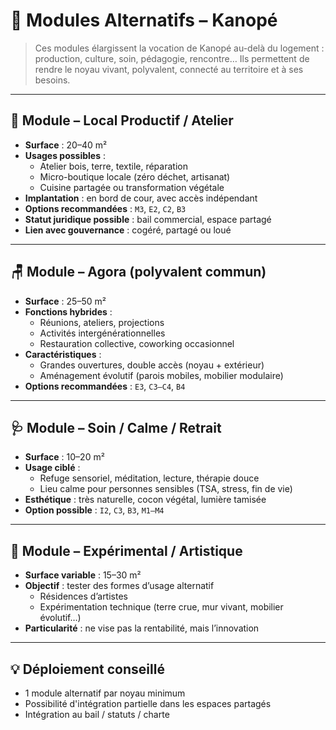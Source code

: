 # 🧩 Modules Alternatifs – Kanopé

> Ces modules élargissent la vocation de Kanopé au-delà du logement : production, culture, soin, pédagogie, rencontre… Ils permettent de rendre le noyau vivant, polyvalent, connecté au territoire et à ses besoins.

---

## 🏪 Module – Local Productif / Atelier

- **Surface** : 20–40 m²
- **Usages possibles** :
  - Atelier bois, terre, textile, réparation
  - Micro-boutique locale (zéro déchet, artisanat)
  - Cuisine partagée ou transformation végétale
- **Implantation** : en bord de cour, avec accès indépendant
- **Options recommandées** : `M3`, `E2`, `C2`, `B3`
- **Statut juridique possible** : bail commercial, espace partagé
- **Lien avec gouvernance** : cogéré, partagé ou loué

---

## 🪑 Module – Agora (polyvalent commun)

- **Surface** : 25–50 m²
- **Fonctions hybrides** :
  - Réunions, ateliers, projections
  - Activités intergénérationnelles
  - Restauration collective, coworking occasionnel
- **Caractéristiques** :
  - Grandes ouvertures, double accès (noyau + extérieur)
  - Aménagement évolutif (parois mobiles, mobilier modulaire)
- **Options recommandées** : `E3`, `C3–C4`, `B4`

---

## 🩺 Module – Soin / Calme / Retrait

- **Surface** : 10–20 m²
- **Usage ciblé** :
  - Refuge sensoriel, méditation, lecture, thérapie douce
  - Lieu calme pour personnes sensibles (TSA, stress, fin de vie)
- **Esthétique** : très naturelle, cocon végétal, lumière tamisée
- **Option possible** : `I2`, `C3`, `B3`, `M1–M4`

---

## 🧪 Module – Expérimental / Artistique

- **Surface variable** : 15–30 m²
- **Objectif** : tester des formes d’usage alternatif
  - Résidences d’artistes
  - Expérimentation technique (terre crue, mur vivant, mobilier évolutif…)
- **Particularité** : ne vise pas la rentabilité, mais l’innovation

---

## 💡 Déploiement conseillé

- 1 module alternatif par noyau minimum
- Possibilité d'intégration partielle dans les espaces partagés
- Intégration au bail / statuts / charte
